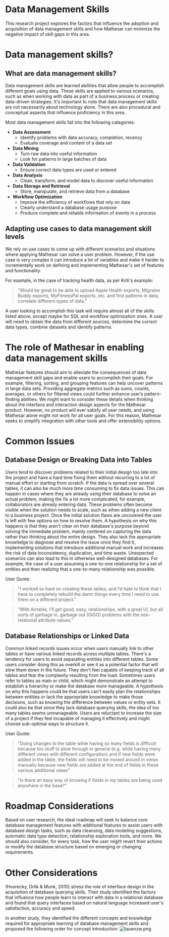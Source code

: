 # Data Management Skills

This research project explores the factors that influence the adoption and acquisition of data management skills and how Mathesar can minimize the negative impact of skill gaps in this area.

# Data management skills?
## What are data management skills?
Data management skills are learned abilities that allow people to accomplish different goals using data. These skills are applied to various scenarios, such as when working with data as part of a business process or creating data-driven strategies. It's important to note that data management skills are not necessarily about technology alone. There are also procedural and conceptual aspects that influence proficiency in this area.

Most data management skills fall into the following categories:
* **Data Assessment**
    * Identify problems with data accuracy, completion, recency
    * Evaluate coverage and content of a data set 
* **Data Mining**
    * Turn raw data into useful information
    * Look for patterns in large batches of data
* **Data Validation**
    * Ensure correct data types are used or entered
* **Data Analysis**
    * Clean, transform, and model data to discover useful information
* **Data Storage and Retrieval**
    * Store, manipulate, and retrieve data from a database
* **Workflow Optimization**
    * Improve the efficiency of workflows that rely on data
    * Clearly understand a database usage purpose
    * Produce complete and reliable information of events in a process

## Adapting use cases to data management skill levels
We rely on use cases to come up with different scenarios and situations where applying Mathesar can solve a user problem. However, if the use case is very complex it can introduce a lot of variables and make it harder to incrementally work on defining and implementing Mathesar's set of features and functionality.

For example, in the case of tracking health data, as per Kriti's example:
> "Would be great to be able to upload Apple Health exports, Migraine Buddy exports, MyFitnessPal exports, etc. and find patterns in data, correlate different types of data."

A user looking to accomplish this task will require almost all of the skills listed above, except maybe for SQL and workflow optimization ones. A user will need to obtain the data from different sources, determine the correct data types, combine datasets and identify patterns.

# The role of Mathesar in enabling data management skills
Mathesar features should aim to alleviate the consequences of data management skill gaps and enable users to accomplish their goals. For example, filtering, sorting, and grouping features can help uncover patterns in large data sets. Providing aggregate metrics such as sums, counts, averages, or others for filtered views could further enhance user’s pattern-finding abilities. We might want to consider these details when thinking about the interface and interaction design aspects for the Mathesar product.
However, no product will ever satisfy all user needs, and using Mathesar alone might not work for all user goals. For this reason, Mathesar seeks to simplify integration with other tools and offer extensibility options.

# Common Issues
## Database Design or Breaking Data into Tables
Users tend to discover problems related to their initial design too late into the project and have a hard time fixing them without recurring to a lot of manual effort or starting from scratch. If the data is spread over several tables, it can also be much more time consuming to fix data issues.
This can happen in cases where they are already using their database to solve an actual problem, making the fix a lot more complicated, for example, collaborators are already entering data. These problems often become visible when the solution needs to scale, such as when adding a new client to a business project. Once the initial solution flaws are uncovered the user is left with few options on how to resolve them.
A hypothesis on why this happens is that they aren't clear on their database's purpose beyond solving the immediate problem, mainly centered on capturing the data rather than thinking about the entire design. They also lack the appropriate knowledge to diagnose and resolve the issue once they find it, implementing solutions that introduce additional manual work and increases the risk of data inconsistency, duplication, and time waste.
Unexpected scenarios can also lead to this in otherwise well-designed databases. For example, the case of a user assuming a one-to-one relationship for a set of entities and then realizing that a one-to-many relationship was possible.

User Quote:
> "I worked so hard on creating these tables, and I’d hate to think that I have to completely rebuild the damn things every time I need to use them on a different project."

> "With Airtable, I’ll get good, easy, relationships, with a great UI, but all sorts of garbage in, garbage out (GIGO) problems with the non-relational attribute values."

## Database Relationships or Linked Data
Common linked records issues occur when users manually link to other tables or have various linked records across multiple tables. There's a tendency for users to avoid separating entities into different tables. Some users consider doing this as overkill or see it as a potential factor that will slow them down in the future. They don't feel capable of keeping track of all tables and fear the complexity resulting from the load.
Sometimes users refer to tables as main or child, which might demonstrate an attempt to establish a hierarchy or make the database more manageable.
A hypothesis on why this happens could be that users can't easily plan the relationships between entities or lack the appropriate knowledge to make those decisions, such as knowing the difference between values or entity sets. It could also be that since they lack database querying skills, the idea of too many tables seems unmanageable. Users are reluctant to increase the size of a project if they feel incapable of managing it effectively and might choose sub-optimal ways to structure it.

User Quote:
> "Doing changes to the table while having so many fields is difficult because too stuff to plow through in general (e.g. while having many different views with different configuration) and if new fields were added in the table, the fields will need to be moved around in views manually because new fields are added at the end of fields in these various additional views"

> "Is there an easy way of knowing if fields in my tables are being used anywhere in the base?"

# Roadmap Considerations
Based on user research, the ideal roadmap will seek to balance core database management features with additional features to assist users with database design tasks, such as data cleansing, data modeling suggestions, automatic data type detection, relationship exploration tools, and more. We should also consider, for every task, how the user might revert their actions or modify the database structure based on emerging or changing requirements.

# Other Considerations
(Hvorecky, Drlik & Munk, 2010) stress the role of interface design in the acquisition of database querying skills. Their study identified the factors that influence how people learn to interact with data in a relational database and found that query interfaces based on natural language increased user's satisfaction, accuracy and speed. 

In another study, they identified the different concepts and knowledge required for appropriate learning of database management skills and proposed the following order for concept introduction:
![tauevzw.png](/assets/design/exploration/data-management-skills/tauevzw.png)
